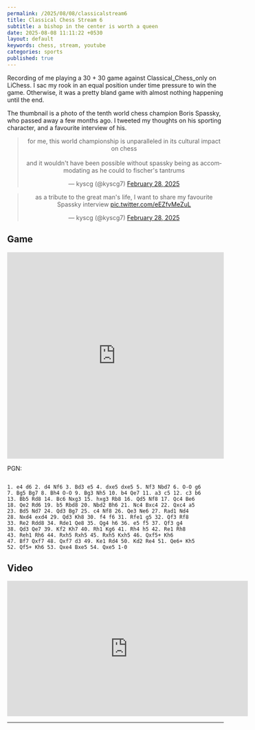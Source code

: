 ```yaml
---
permalink: /2025/08/08/classicalstream6
title: Classical Chess Stream 6
subtitle: a bishop in the center is worth a queen 
date: 2025-08-08 11:11:22 +0530
layout: default
keywords: chess, stream, youtube
categories: sports
published: true
---
```


Recording of me playing a 30 + 30 game against Classical_Chess_only on LiChess. I sac my rook in an equal position under time pressure to win the game. Otherwise, it was a pretty bland game with almost nothing happening until the end.

The thumbnail is a photo of the tenth world chess champion Boris Spassky, who passed away a few months ago. I tweeted my thoughts on his sporting character, and a favourite interview of his.

<center>
<blockquote class="twitter-tweet"><p lang="en" dir="ltr">for me, this world championship is unparalleled in its cultural impact on chess<br><br>and it wouldn&#39;t have been possible without spassky being as accommodating as he could to fischer&#39;s tantrums</p>&mdash; ︎kyscg (@kyscg7) <a href="https://twitter.com/kyscg7/status/1895291111570387255?ref_src=twsrc%5Etfw">February 28, 2025</a></blockquote> <script async src="https://platform.twitter.com/widgets.js" charset="utf-8"></script> 
</center>

<center>
<blockquote class="twitter-tweet"><p lang="en" dir="ltr">as a tribute to the great man&#39;s life, I want to share my favourite Spassky interview <a href="https://t.co/eEZfvMeZuL">pic.twitter.com/eEZfvMeZuL</a></p>&mdash; ︎kyscg (@kyscg7) <a href="https://twitter.com/kyscg7/status/1895295502092247248?ref_src=twsrc%5Etfw">February 28, 2025</a></blockquote> <script async src="https://platform.twitter.com/widgets.js" charset="utf-8"></script>
</center>

## Game

<center>
<iframe src="https://lichess.org/embed/game/xzMTXfLS?theme=auto&bg=auto"
width=100% height=480 frameborder=0></iframe>
</center>

PGN: 

```

1. e4 d6 2. d4 Nf6 3. Bd3 e5 4. dxe5 dxe5 5. Nf3 Nbd7 6. O-O g6
7. Bg5 Bg7 8. Bh4 O-O 9. Bg3 Nh5 10. b4 Qe7 11. a3 c5 12. c3 b6
13. Bb5 Rd8 14. Bc6 Nxg3 15. hxg3 Rb8 16. Qd5 Nf8 17. Qc4 Be6
18. Qe2 Rd6 19. b5 Rbd8 20. Nbd2 Bh6 21. Nc4 Bxc4 22. Qxc4 a5
23. Bd5 Nd7 24. Qd3 Bg7 25. c4 Nf8 26. Qe3 Ne6 27. Rad1 Nd4
28. Nxd4 exd4 29. Qd3 Kh8 30. f4 f6 31. Rfe1 g5 32. Qf3 Rf8
33. Re2 Rdd8 34. Rde1 Qe8 35. Qg4 h6 36. e5 f5 37. Qf3 g4
38. Qd3 Qe7 39. Kf2 Kh7 40. Rh1 Kg6 41. Rh4 h5 42. Re1 Rh8
43. Reh1 Rh6 44. Rxh5 Rxh5 45. Rxh5 Kxh5 46. Qxf5+ Kh6
47. Bf7 Qxf7 48. Qxf7 d3 49. Ke1 Rd4 50. Kd2 Re4 51. Qe6+ Kh5
52. Qf5+ Kh6 53. Qxe4 Bxe5 54. Qxe5 1-0
```

## Video

<center>
<iframe width="560" height="315" src="https://www.youtube.com/embed/0t_YT4y-Qcg" title="YouTube video player" frameborder="0" allow="accelerometer; autoplay; clipboard-write; encrypted-media; gyroscope; picture-in-picture; web-share" referrerpolicy="strict-origin-when-cross-origin" allowfullscreen></iframe>
</center>

---
